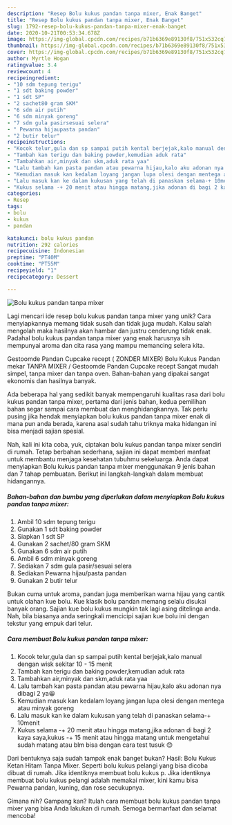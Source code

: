 ```yaml
---
description: "Resep Bolu kukus pandan tanpa mixer, Enak Banget"
title: "Resep Bolu kukus pandan tanpa mixer, Enak Banget"
slug: 1792-resep-bolu-kukus-pandan-tanpa-mixer-enak-banget
date: 2020-10-21T00:53:34.678Z
image: https://img-global.cpcdn.com/recipes/b71b6369e89130f8/751x532cq70/bolu-kukus-pandan-tanpa-mixer-foto-resep-utama.jpg
thumbnail: https://img-global.cpcdn.com/recipes/b71b6369e89130f8/751x532cq70/bolu-kukus-pandan-tanpa-mixer-foto-resep-utama.jpg
cover: https://img-global.cpcdn.com/recipes/b71b6369e89130f8/751x532cq70/bolu-kukus-pandan-tanpa-mixer-foto-resep-utama.jpg
author: Myrtle Hogan
ratingvalue: 3.4
reviewcount: 4
recipeingredient:
- "10 sdm tepung terigu"
- "1 sdt baking powder"
- "1 sdt SP"
- "2 sachet80 gram SKM"
- "6 sdm air putih"
- "6 sdm minyak goreng"
- "7 sdm gula pasirsesuai selera"
- " Pewarna hijaupasta pandan"
- "2 butir telur"
recipeinstructions:
- "Kocok telur,gula dan sp sampai putih kental berjejak,kalo manual dengan wisk sekitar 10 - 15 menit"
- "Tambah kan terigu dan baking powder,kemudian aduk rata"
- "Tambahkan air,minyak dan skm,aduk rata yaa"
- "Lalu tambah kan pasta pandan atau pewarna hijau,kalo aku adonan nya dibagi 2 ya😀"
- "Kemudian masuk kan kedalam loyang jangan lupa olesi dengan mentega atau minyak goreng"
- "Lalu masuk kan ke dalam kukusan yang telah di panaskan selama-+ 10menit"
- "Kukus selama -+ 20 menit atau hingga matang,jika adonan di bagi 2 kaya saya,kukus -+ 15 menit atau hingga matang untuk mengetahui sudah matang atau blm bisa dengan cara test tusuk 😊"
categories:
- Resep
tags:
- bolu
- kukus
- pandan

katakunci: bolu kukus pandan 
nutrition: 292 calories
recipecuisine: Indonesian
preptime: "PT40M"
cooktime: "PT55M"
recipeyield: "1"
recipecategory: Dessert

---
```



![Bolu kukus pandan tanpa mixer](https://img-global.cpcdn.com/recipes/b71b6369e89130f8/751x532cq70/bolu-kukus-pandan-tanpa-mixer-foto-resep-utama.jpg)

Lagi mencari ide resep bolu kukus pandan tanpa mixer yang unik? Cara menyiapkannya memang tidak susah dan tidak juga mudah. Kalau salah mengolah maka hasilnya akan hambar dan justru cenderung tidak enak. Padahal bolu kukus pandan tanpa mixer yang enak harusnya sih mempunyai aroma dan cita rasa yang mampu memancing selera kita.

Gestoomde Pandan Cupcake recept ( ZONDER MIXER) Bolu Kukus Pandan mekar TANPA MIXER / Gestoomde Pandan Cupcake recept Sangat mudah simpel, tanpa mixer dan tanpa oven. Bahan-bahan yang dipakai sangat ekonomis dan hasilnya banyak.

Ada beberapa hal yang sedikit banyak mempengaruhi kualitas rasa dari bolu kukus pandan tanpa mixer, pertama dari jenis bahan, kedua pemilihan bahan segar sampai cara membuat dan menghidangkannya. Tak perlu pusing jika hendak menyiapkan bolu kukus pandan tanpa mixer enak di mana pun anda berada, karena asal sudah tahu triknya maka hidangan ini bisa menjadi sajian spesial.


Nah, kali ini kita coba, yuk, ciptakan bolu kukus pandan tanpa mixer sendiri di rumah. Tetap berbahan sederhana, sajian ini dapat memberi manfaat untuk membantu menjaga kesehatan tubuhmu sekeluarga. Anda dapat menyiapkan Bolu kukus pandan tanpa mixer menggunakan 9 jenis bahan dan 7 tahap pembuatan. Berikut ini langkah-langkah dalam membuat hidangannya.

<!--inarticleads1-->

##### Bahan-bahan dan bumbu yang diperlukan dalam menyiapkan Bolu kukus pandan tanpa mixer:

1. Ambil 10 sdm tepung terigu
1. Gunakan 1 sdt baking powder
1. Siapkan 1 sdt SP
1. Gunakan 2 sachet/80 gram SKM
1. Gunakan 6 sdm air putih
1. Ambil 6 sdm minyak goreng
1. Sediakan 7 sdm gula pasir/sesuai selera
1. Sediakan  Pewarna hijau/pasta pandan
1. Gunakan 2 butir telur


Bukan cuma untuk aroma, pandan juga memberikan warna hijau yang cantik untuk olahan kue bolu. Kue klasik bolu pandan memang selalu disukai banyak orang. Sajian kue bolu kukus mungkin tak lagi asing ditelinga anda. Nah, bila biasanya anda seringkali mencicipi sajian kue bolu ini dengan tekstur yang empuk dari telur. 

<!--inarticleads2-->

##### Cara membuat Bolu kukus pandan tanpa mixer:

1. Kocok telur,gula dan sp sampai putih kental berjejak,kalo manual dengan wisk sekitar 10 - 15 menit
1. Tambah kan terigu dan baking powder,kemudian aduk rata
1. Tambahkan air,minyak dan skm,aduk rata yaa
1. Lalu tambah kan pasta pandan atau pewarna hijau,kalo aku adonan nya dibagi 2 ya😀
1. Kemudian masuk kan kedalam loyang jangan lupa olesi dengan mentega atau minyak goreng
1. Lalu masuk kan ke dalam kukusan yang telah di panaskan selama-+ 10menit
1. Kukus selama -+ 20 menit atau hingga matang,jika adonan di bagi 2 kaya saya,kukus -+ 15 menit atau hingga matang untuk mengetahui sudah matang atau blm bisa dengan cara test tusuk 😊


Dari bentuknya saja sudah tampak enak banget bukan? Hasil: Bolu Kukus Ketan Hitam Tanpa Mixer. Seperti bolu kukus pelangi yang bisa dicoba dibuat di rumah. Jika identiknya membuat bolu kukus p. Jika identiknya membuat bolu kukus pelangi adalah memakai mixer, kini kamu bisa Pewarna pandan, kuning, dan rose secukupnya. 

Gimana nih? Gampang kan? Itulah cara membuat bolu kukus pandan tanpa mixer yang bisa Anda lakukan di rumah. Semoga bermanfaat dan selamat mencoba!
